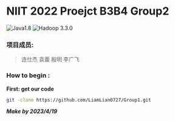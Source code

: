 NIIT 2022 Proejct B3B4 Group2
===
![Java1.8](https://img.shields.io/badge/Java-1.8-blue.svg)
![Hadoop 3.3.0](https://img.shields.io/badge/Hadoop-3.3.0-green.svg)
### 项目成员: 
>连仕杰
 袁蕾
 殷明
 李广飞

### How to begin : 
>
**First: get our code**
```bash
git -clone https://github.com/LiamLian0727/Group1.git
```

***Make by 2023/4/19***
 





